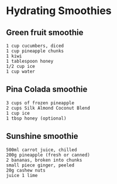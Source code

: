 # Hydrating Smoothies

## Green fruit smoothie

```
1 cup cucumbers, diced
1 cup pineapple chunks
1 kiwi
1 tablespoon honey
1/2 cup ice
1 cup water
```

## Pina Colada smoothie

```
3 cups of frozen pineapple
2 cups Silk Almond Coconut Blend
1 cup ice
1 tbsp honey (optional)
```

## Sunshine smoothie

```
500ml carrot juice, chilled
200g pineapple (fresh or canned)
2 bananas, broken into chunks
small piece ginger, peeled
20g cashew nuts
juice 1 lime
```
